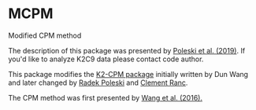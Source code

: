 # MCPM
Modified CPM method

The description of this package was presented by [Poleski et al. (2019)](https://ui.adsabs.harvard.edu/abs/2019A%26A...627A..54P/abstract). If you'd like to analyze K2C9 data please contact code author.

This package modifies the [K2-CPM package](https://github.com/jvc2688/K2-CPM) initially written by Dun Wang and later changed by [Radek Poleski](https://github.com/rpoleski/K2-CPM) and [Clement Ranc](https://github.com/clementranc/K2-CPM). 

The CPM method was first presented by [Wang et al. (2016).](http://adsabs.harvard.edu/abs/2016PASP..128i4503W)

